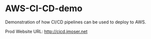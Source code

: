 # AWS-CI-CD-demo
Demonstration of how CI/CD pipelines can be used to deploy to AWS.

Prod Website URL: http://cicd.jmoser.net
